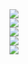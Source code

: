 <img src='https://i.imgur.com/Ot0mbh7.png'/>
<br/>
<img src='https://i.imgur.com/dUSQWz6.png'/>
<br/>
<img src='https://i.imgur.com/SS7ta0W.png'/>
<br/>
<img src='https://i.imgur.com/FxJdnBF.png'/>
<br/>
<img src='https://i.imgur.com/704Mema.png'/>
